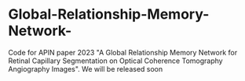 # Global-Relationship-Memory-Network-
Code for APIN paper 2023 "A Global Relationship Memory Network for Retinal Capillary Segmentation on Optical Coherence Tomography Angiography Images".
We will be released soon
